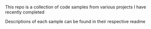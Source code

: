 This repo is a collection of code samples from various projects I have recently completed

Descriptions of each sample can be found in their respective readme
